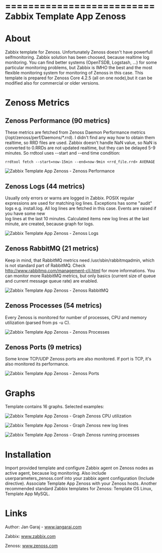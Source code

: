 ==========================
Zabbix Template App Zenoss
==========================

About
=====

Zabbix template for Zenoss. Unfortunately Zenoss doesn't have powerfull  
selfmonitoring. Zabbix solution has been choosed, because realtime log 
monitoring. You can find better systems (OpenTSDB, Logstash, ...) for some 
particular monitoring problems, but Zabbix is IMHO the best and the most flexible 
monitoring system for monitoring of Zenoss in this case. This template is 
prepared for Zenoss Core 4.2.5 (all on one node),but it can be modified also 
for commercial or older versions.

Zenoss Metrics
==============

Zenoss Performance (90 metrics)
-------------------------------

These metrics are fetched from Zenoss Daemon Performance metrics 
(/opt/zenoss/perf/Daemons/*.rrd). I didn't find any way how to obtain them 
realtime, so RRD files are used. Zabbix doesn't handle NaN value, so NaN is 
converted to 0.RRDs are not updated realtime, but they can be delayed 
5-9 minutes. So rrdtool uses --start and --end time condition:

    rrdtool fetch --start=now-15min --end=now-9min <rrd_file.rrd> AVERAGE
  
![Zabbix Template App Zenoss - Zenoss Performance](https://raw.github.com/jangaraj/Zabbix-Template-App-Zenoss/master/images/Zabbix_Zenoss_App_Template_metrics_Zenoss_Performance.png)  


Zenoss Logs (44 metrics)
------------------------

Usually only errors or warns are logged in Zabbix. POSIX regular expressions are 
used for matching log lines. Exceptions has some "audit" logs e.g. install.log. 
All log lines are fetched in this case. Events are raised if you have some new  
log lines at the last 10 minutes. Calculated items new log lines at the last 
minute, are created, because graph for logs.

![Zabbix Template App Zenoss - Zenoss Logs](https://raw.github.com/jangaraj/Zabbix-Template-App-Zenoss/master/images/Zabbix_Zenoss_App_Template_metrics_Zenoss_Logs.png)


Zenoss RabbitMQ (21 metrics)
----------------------------

Keep in mind, that RabbitMQ metrics need /usr/sbin/rabbitmqadmin, which is not 
standard part of RabbitMQ. Check http://www.rabbitmq.com/management-cli.html for 
more informations. You can monitor more RabbitMQ metrics, but only basics 
(current size of queue and current message queue rate) are enabled. 

![Zabbix Template App Zenoss - Zenoss RabbitMQ](https://raw.github.com/jangaraj/Zabbix-Template-App-Zenoss/master/images/Zabbix_Zenoss_App_Template_metrics_Zenoss_RabbitMQ.png)


Zenoss Processes (54 metrics)
-----------------------------

Every Zenoss is monitored for number of processes, CPU and memory utilization 
(parsed from ps -u C).

![Zabbix Template App Zenoss - Zenoss Processes](https://raw.github.com/jangaraj/Zabbix-Template-App-Zenoss/master/images/Zabbix_Zenoss_App_Template_metrics_Zenoss_Processes.png)


Zenoss Ports (9 metrics)
------------------------

Some know TCP/UDP Zenoss ports are also monitored. If port is TCP, it's also 
monitored its performance.

![Zabbix Template App Zenoss - Zenoss Ports](https://raw.github.com/jangaraj/Zabbix-Template-App-Zenoss/master/images/Zabbix_Zenoss_App_Template_metrics_Zenoss_Ports.png)


Graphs
======
Template contains 16 graphs. Selected examples:

![Zabbix Template App Zenoss - Graph Zenoss CPU utilization](https://raw.github.com/jangaraj/Zabbix-Template-App-Zenoss/master/images/Zabbix_Zenoss_App_Template_graph_Zenoss_CPU_utilization.png)

![Zabbix Template App Zenoss - Graph Zenoss new log lines](https://raw.github.com/jangaraj/Zabbix-Template-App-Zenoss/master/images/Zabbix_Zenoss_App_Template_graph_Zenoss_new_log_lines.png)

![Zabbix Template App Zenoss - Graph Zenoss running processes](https://raw.github.com/jangaraj/Zabbix-Template-App-Zenoss/master/images/Zabbix_Zenoss_App_Template_graph_Zenoss_running_processes.png)


Installation
============

Import provided template and configure Zabbix agent on Zenoss nodes as active 
agent, because log monitoring. Also include userparameters_zenoss.conf into your 
zabbix agent configuration (Include directive). Associate Template App Zenoss with 
your Zenoss hosts. Another recommended standard Zabbix templates for Zenoss: 
Template OS Linux, Template App MySQL. 


Links
=====

Author: Jan Garaj - www.jangaraj.com

Zabbix: www.zabbix.com

Zenoss: www.zenoss.com
